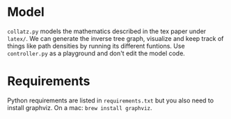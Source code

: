 # Model
```collatz.py``` models the mathematics described in the tex paper under ```latex/```. We can generate the inverse tree graph, visualize and keep track of things like path densities by running its different funtions. Use ```controller.py``` as a playground and don't edit the model code.

# Requirements
Python requirements are listed in ```requirements.txt``` but you also need to install graphviz. On a mac: ```brew install graphviz```.
